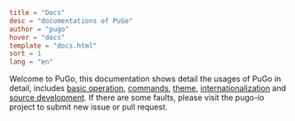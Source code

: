 ```toml
title = "Docs"
desc = "documentations of PuGo"
author = "pugo"
hover = "docs"
template = "docs.html"
sort = 1
lang = "en"
```

Welcome to PuGo, this documentation shows detail the usages of PuGo in detail, includes [basic operation](#), [commands](#), [theme](#), [internationalization](#) and [source development](#). If there are some faults, please visit the pugo-io project to submit new issue or pull request.